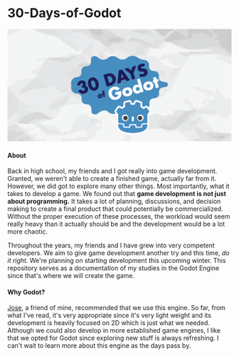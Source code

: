 # 30-Days-of-Godot
![30 Days of Godot Cover](https://github.com/daverencordero/30-Days-of-Godot/blob/main/README/github-sm-previews_30-days-of-godot.png?raw=true)

#### About

Back in high school, my friends and I got really into game development. Granted, we weren't able to create a finished game, actually far from it. However, we did got to explore many other things. Most importantly, what it takes to develop a game. We found out that **game development is not just about programming.** It takes a lot of planning, discussions, and decision making to create a final product that could potentially be commercialized. Without the proper execution of these processes, the workload would seem really heavy than it actually should be and the development would be a lot more chaotic. 

Throughout the years, my friends and I have grew into very competent developers. We aim to give game development another try and this time, *do it right.* We're planning on starting development this upcoming winter. This repository serves as a documentation of my studies in the Godot Engine since that's where we will create the game.

#### Why Godot?

[Jose](https://github.com/spliteratorrr), a friend of mine, recommended that we use this engine. So far, from what I've read, it's very appropriate since it's very light weight and its development is heavily focused on 2D which is just what we needed. Although we could also develop in more established game engines, I like that we opted for Godot since exploring new stuff is always refreshing. I can't wait to learn more about this engine as the days pass by. 